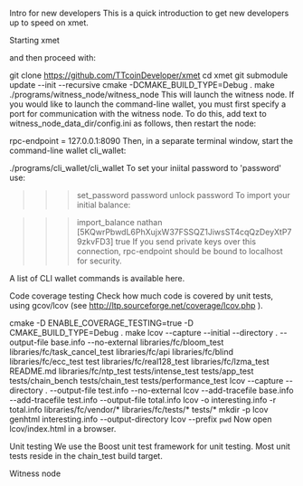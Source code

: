 Intro for new developers
This is a quick introduction to get new developers up to speed on xmet.

Starting xmet

and then proceed with:

git clone https://github.com/TTcoinDeveloper/xmet
cd xmet
git submodule update --init --recursive
cmake -DCMAKE_BUILD_TYPE=Debug .
make
./programs/witness_node/witness_node
This will launch the witness node.
If you would like to launch the command-line wallet,
you must first specify a port for communication with the witness node. To do this,
add text to witness_node_data_dir/config.ini as follows, then restart the node:

rpc-endpoint = 127.0.0.1:8090
Then, in a separate terminal window, start the command-line wallet cli_wallet:

./programs/cli_wallet/cli_wallet
To set your iniital password to 'password' use:

>>> set_password password
>>> unlock password
To import your initial balance:

>>> import_balance nathan [5KQwrPbwdL6PhXujxW37FSSQZ1JiwsST4cqQzDeyXtP79zkvFD3] true
If you send private keys over this connection, rpc-endpoint should be bound to localhost for security.

A list of CLI wallet commands is available here.

Code coverage testing
Check how much code is covered by unit tests, using gcov/lcov (see http://ltp.sourceforge.net/coverage/lcov.php ).

cmake -D ENABLE_COVERAGE_TESTING=true -D CMAKE_BUILD_TYPE=Debug .
make
lcov --capture --initial --directory . --output-file base.info --no-external
libraries/fc/bloom_test
libraries/fc/task_cancel_test
libraries/fc/api
libraries/fc/blind
libraries/fc/ecc_test test
libraries/fc/real128_test
libraries/fc/lzma_test README.md
libraries/fc/ntp_test
tests/intense_test
tests/app_test
tests/chain_bench
tests/chain_test
tests/performance_test
lcov --capture --directory . --output-file test.info --no-external
lcov --add-tracefile base.info --add-tracefile test.info --output-file total.info
lcov -o interesting.info -r total.info libraries/fc/vendor/\* libraries/fc/tests/\* tests/\*
mkdir -p lcov
genhtml interesting.info --output-directory lcov --prefix `pwd`
Now open lcov/index.html in a browser.

Unit testing
We use the Boost unit test framework for unit testing. Most unit tests reside in the chain_test build target.

Witness node
